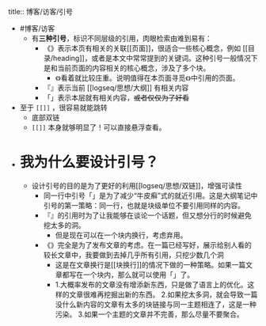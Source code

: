 title:: 博客/访客/引号

- #博客/访客
	- 有**三种引号**，标识不同层级的引用，肉眼检索由难到易有：
		- 《》表示本页有相关的关联[[页面]]，很适合一些核心概念，例如 [[目录/heading]]，或者是本文中常常提到的关键词。这种引号一般情况下是和当前页面的内容相关的核心概念，涉及了多个块。
			- `《》`看着就比较庄重。说明值得在本页面寻觅`《》`中引用的页面。
		- 『』表示当前 [[logseq/思想/大纲]] 有相关内容
		- 「」表示本层就有相关内容，~~或者仅仅为了好看~~
- 至于 `[[]]` ，很容易就能跳转
	- 底部双链
	- `[[]]` 本身就够明显了！可以直接悬浮查看。
- # 我为什么要设计引号？
	- 设计引号的目的是为了更好的利用[[logseq/思想/双链]]，增强可读性
		- 同一行中引号「」是为了减少“牛皮癣”式的就近引用。这是大纲笔记中引号的第一策略：同一行，也就是块级单位不要引用同样的内容。
		- 『』的引用时为了让我能够在谈论一个话题，但又想分行的时候避免挖太多的洞。
			- 但是现在可以在一个块内换行，考虑弃用。
		- 《》完全是为了发布文章的考虑。在一篇已经写好，展示给别人看的较长文章中，我要做到去掉几乎所有引用，只挖少数几个洞
			- 这是在文章换行是[[块换行]]的情况下做的一种策略。如果一篇文章都写在一个块内，那么就可以使用「」了。
			- 1.大概率发布的文章没有增添新东西，只是做了语言上的优化。这样的文章很难再挖掘出新的东西。
			  2.如果挖太多洞，就会导致一篇没什么新内容的文章有太多的块链接与同一主题相连了，这是一种污染。
			  3.如果一个主题的文章并不完善，那么尽量不要聚合。